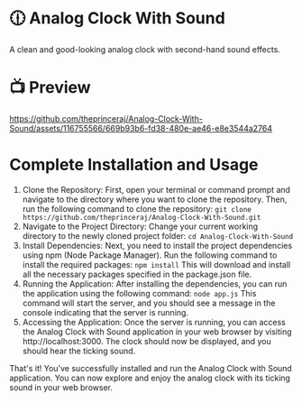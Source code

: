# 🕧 Analog Clock With Sound

A clean and good-looking analog clock with second-hand sound effects.

# 📺 Preview

https://github.com/theprinceraj/Analog-Clock-With-Sound/assets/116755566/669b93b6-fd38-480e-ae46-e8e3544a2764

# Complete Installation and Usage

1. Clone the Repository:
   First, open your terminal or command prompt and navigate to the directory where you want to clone the repository. Then, run the following command to clone the repository:
   ```git clone https://github.com/theprinceraj/Analog-Clock-With-Sound.git```
2. Navigate to the Project Directory:
   Change your current working directory to the newly cloned project folder:
   `cd Analog-Clock-With-Sound`
3. Install Dependencies:
   Next, you need to install the project dependencies using npm (Node Package Manager). Run the following command to install the required packages:
   `npm install`
   This will download and install all the necessary packages specified in the package.json file.
4. Running the Application:
   After installing the dependencies, you can run the application using the following command:
   `node app.js`
   This command will start the server, and you should see a message in the console indicating that the server is running.
5. Accessing the Application:
   Once the server is running, you can access the Analog Clock with Sound application in your web browser by visiting http://localhost:3000. The clock should now be displayed, and you should hear the ticking sound.

That's it! You've successfully installed and run the Analog Clock with Sound application. You can now explore and enjoy the analog clock with its ticking sound in your web browser.
